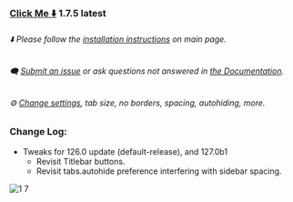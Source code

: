 ### [Click Me ⬇️](https://github.com/soulhotel/FF-ULTIMA/releases/download/1.7.5/ffultima1.7.5.zip) 1.7.5 latest

###### ⬇️ Please follow the [installation instructions](https://github.com/soulhotel/FF-ULTIMA#installation) on main page.

###### 🗨️ [Submit an issue](https://github.com/soulhotel/FF-ULTIMA/issues/new/choose) or ask questions not answered in [the Documentation](https://github.com/soulhotel/FF-ULTIMA/tree/main/doc).

###### ⚙️ [Change settings](https://github.com/soulhotel/FF-ULTIMA/blob/main/doc/Modification.md), tab size, no borders, spacing, autohiding, more.

### Change Log:

- Tweaks for 126.0 update (default-release), and 127.0b1
  - Revisit Titlebar buttons.
  - Revisit tabs.autohide preference interfering with sidebar spacing.
 

![1 7](https://github.com/soulhotel/FF-ULTIMA/assets/155501797/ed741f9f-cac6-4339-8913-a697a8b3ade9)

